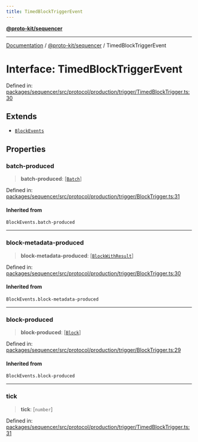 ```yaml
---
title: TimedBlockTriggerEvent
---
```


[**@proto-kit/sequencer**](../README.md)

***

[Documentation](../../../README.md) / [@proto-kit/sequencer](../README.md) / TimedBlockTriggerEvent

# Interface: TimedBlockTriggerEvent

Defined in: [packages/sequencer/src/protocol/production/trigger/TimedBlockTrigger.ts:30](https://github.com/proto-kit/framework/blob/b953c754e500c62f01fbbd6d09adfb2f5577269d/packages/sequencer/src/protocol/production/trigger/TimedBlockTrigger.ts#L30)

## Extends

- [`BlockEvents`](../type-aliases/BlockEvents.md)

## Properties

### batch-produced

> **batch-produced**: \[[`Batch`](Batch.md)\]

Defined in: [packages/sequencer/src/protocol/production/trigger/BlockTrigger.ts:31](https://github.com/proto-kit/framework/blob/b953c754e500c62f01fbbd6d09adfb2f5577269d/packages/sequencer/src/protocol/production/trigger/BlockTrigger.ts#L31)

#### Inherited from

`BlockEvents.batch-produced`

***

### block-metadata-produced

> **block-metadata-produced**: \[[`BlockWithResult`](BlockWithResult.md)\]

Defined in: [packages/sequencer/src/protocol/production/trigger/BlockTrigger.ts:30](https://github.com/proto-kit/framework/blob/b953c754e500c62f01fbbd6d09adfb2f5577269d/packages/sequencer/src/protocol/production/trigger/BlockTrigger.ts#L30)

#### Inherited from

`BlockEvents.block-metadata-produced`

***

### block-produced

> **block-produced**: \[[`Block`](Block.md)\]

Defined in: [packages/sequencer/src/protocol/production/trigger/BlockTrigger.ts:29](https://github.com/proto-kit/framework/blob/b953c754e500c62f01fbbd6d09adfb2f5577269d/packages/sequencer/src/protocol/production/trigger/BlockTrigger.ts#L29)

#### Inherited from

`BlockEvents.block-produced`

***

### tick

> **tick**: \[`number`\]

Defined in: [packages/sequencer/src/protocol/production/trigger/TimedBlockTrigger.ts:31](https://github.com/proto-kit/framework/blob/b953c754e500c62f01fbbd6d09adfb2f5577269d/packages/sequencer/src/protocol/production/trigger/TimedBlockTrigger.ts#L31)
